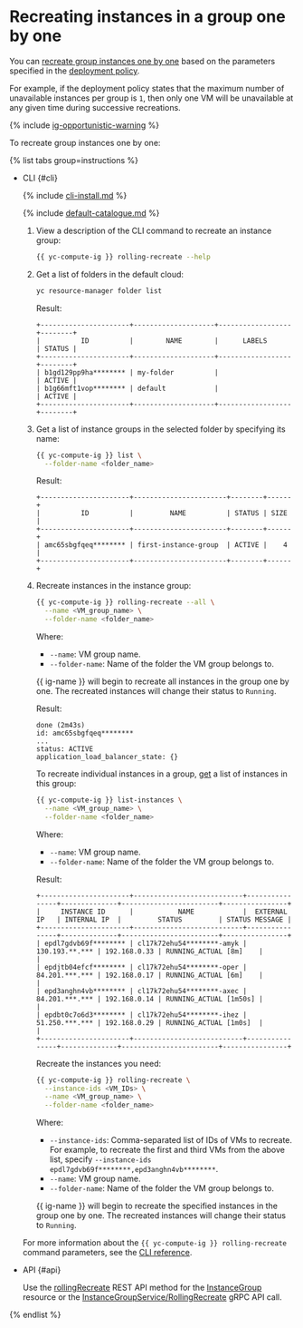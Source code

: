 # Recreating instances in a group one by one

You can [recreate group instances one by one](../../concepts/instance-groups/rolling-actions.md) based on the parameters specified in the [deployment policy](../../concepts/instance-groups/policies/deploy-policy.md).

For example, if the deployment policy states that the maximum number of unavailable instances per group is `1`, then only one VM will be unavailable at any given time during successive recreations.

{% include [ig-opportunistic-warning](../../../_includes/compute/ig-opportunistic-warning.md) %}

To recreate group instances one by one:

{% list tabs group=instructions %}

- CLI {#cli}

  {% include [cli-install.md](../../../_includes/cli-install.md) %}

  {% include [default-catalogue.md](../../../_includes/default-catalogue.md) %}

  1. View a description of the CLI command to recreate an instance group:

      ```bash
      {{ yc-compute-ig }} rolling-recreate --help
      ```

  1. Get a list of folders in the default cloud:

      ```bash
      yc resource-manager folder list
      ```

      Result:

      ```text
      +----------------------+--------------------+------------------+--------+
      |          ID          |        NAME        |      LABELS      | STATUS |
      +----------------------+--------------------+------------------+--------+
      | b1gd129pp9ha******** | my-folder          |                  | ACTIVE |
      | b1g66mft1vop******** | default            |                  | ACTIVE |
      +----------------------+--------------------+------------------+--------+
      ```

  1. Get a list of instance groups in the selected folder by specifying its name:

      ```bash
      {{ yc-compute-ig }} list \
        --folder-name <folder_name>
      ```

      Result:

      ```text
      +----------------------+-----------------------+--------+------+
      |          ID          |         NAME          | STATUS | SIZE |
      +----------------------+-----------------------+--------+------+
      | amc65sbgfqeq******** | first-instance-group  | ACTIVE |    4 |
      +----------------------+-----------------------+--------+------+
      ```

  1. Recreate instances in the instance group:

      ```bash
      {{ yc-compute-ig }} rolling-recreate --all \
        --name <VM_group_name> \
        --folder-name <folder_name>
      ```

      Where:
      * `--name`: VM group name.
      * `--folder-name`: Name of the folder the VM group belongs to.

      {{ ig-name }} will begin to recreate all instances in the group one by one. The recreated instances will change their status to `Running`.

      Result:

      ```text
      done (2m43s)
      id: amc65sbgfqeq********
      ...
      status: ACTIVE
      application_load_balancer_state: {}
      ```

      To recreate individual instances in a group, [get](./get-list-instances.md) a list of instances in this group:
     
      ```bash
      {{ yc-compute-ig }} list-instances \
        --name <VM_group_name> \
        --folder-name <folder_name>
      ```

      Where:
      * `--name`: VM group name.
      * `--folder-name`: Name of the folder the VM group belongs to.

      Result:

      ```text
      +----------------------+---------------------------+----------------+--------------+------------------------+----------------+
      |     INSTANCE ID      |           NAME            |  EXTERNAL IP   | INTERNAL IP  |         STATUS         | STATUS MESSAGE |
      +----------------------+---------------------------+----------------+--------------+------------------------+----------------+
      | epdl7gdvb69f******** | cl17k72ehu54********-amyk | 130.193.**.*** | 192.168.0.33 | RUNNING_ACTUAL [8m]    |                |
      | epdjtb04efcf******** | cl17k72ehu54********-oper | 84.201.***.*** | 192.168.0.17 | RUNNING_ACTUAL [6m]    |                |
      | epd3anghn4vb******** | cl17k72ehu54********-axec | 84.201.***.*** | 192.168.0.14 | RUNNING_ACTUAL [1m50s] |                |
      | epdbt0c7o6d3******** | cl17k72ehu54********-ihez | 51.250.***.*** | 192.168.0.29 | RUNNING_ACTUAL [1m0s]  |                |
      +----------------------+---------------------------+----------------+--------------+------------------------+----------------+
      ```

      Recreate the instances you need:

      ```bash
      {{ yc-compute-ig }} rolling-recreate \
        --instance-ids <VM_IDs> \
        --name <VM_group_name> \
        --folder-name <folder_name>
      ```

      Where:
      * `--instance-ids`: Comma-separated list of IDs of VMs to recreate. For example, to recreate the first and third VMs from the above list, specify `--instance-ids epdl7gdvb69f********,epd3anghn4vb********`.
      * `--name`: VM group name.
      * `--folder-name`: Name of the folder the VM group belongs to.
      
      {{ ig-name }} will begin to recreate the specified instances in the group one by one. The recreated instances will change their status to `Running`.

  For more information about the `{{ yc-compute-ig }} rolling-recreate` command parameters, see the [CLI reference](../../../cli/cli-ref/compute/cli-ref/instance-group/rolling-recreate.md).

- API {#api}

  Use the [rollingRecreate](../../instancegroup/api-ref/InstanceGroup/rollingRecreate.md) REST API method for the [InstanceGroup](../../instancegroup/api-ref/InstanceGroup/index.md) resource or the [InstanceGroupService/RollingRecreate](../../instancegroup/api-ref/grpc/InstanceGroup/rollingRecreate.md) gRPC API call.

{% endlist %}
